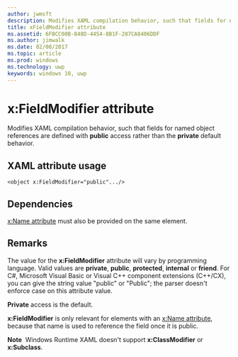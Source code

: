 ```yaml
---
author: jwmsft
description: Modifies XAML compilation behavior, such that fields for named object references are defined with public access rather than the private default behavior.
title: xFieldModifier attribute
ms.assetid: 6FBCC00B-848D-4454-8B1F-287CA8406DDF
ms.author: jimwalk
ms.date: 02/08/2017
ms.topic: article
ms.prod: windows
ms.technology: uwp
keywords: windows 10, uwp
---
```


# x:FieldModifier attribute


Modifies XAML compilation behavior, such that fields for named object references are defined with **public** access rather than the **private** default behavior.

## XAML attribute usage

``` syntax
<object x:FieldModifier="public".../>
```

## Dependencies

[x:Name attribute](x-name-attribute.md) must also be provided on the same element.

## Remarks

The value for the **x:FieldModifier** attribute will vary by programming language. Valid values are **private**, **public**, **protected**, **internal** or **friend**. For C#, Microsoft Visual Basic or Visual C++ component extensions (C++/CX), you can give the string value "public" or "Public"; the parser doesn't enforce case on this attribute value.

**Private** access is the default.

**x:FieldModifier** is only relevant for elements with an [x:Name attribute](x-name-attribute.md), because that name is used to reference the field once it is public.

**Note**  Windows Runtime XAML doesn't support **x:ClassModifier** or **x:Subclass**.

